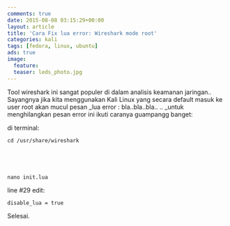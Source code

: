 ```yaml
---
comments: true
date: 2015-08-08 03:15:29+00:00
layout: article
title: 'Cara Fix lua error: Wireshark mode root'
categories: kali
tags: [fedora, linux, ubuntu]
ads: true
image:
  feature: 
  teaser: leds_photo.jpg
---
```


Tool wireshark ini sangat populer di dalam analisis keamanan jaringan.. Sayangnya jika kita menggunakan Kali Linux yang secara default masuk ke user root akan mucul pesan _lua error : bla..bla..bla.. .. _untuk menghilangkan pesan error ini ikuti caranya guampangg banget:

di terminal:



    cd /usr/share/wireshark





    nano init.lua



line #29 edit:



    disable_lua = true



Selesai.

